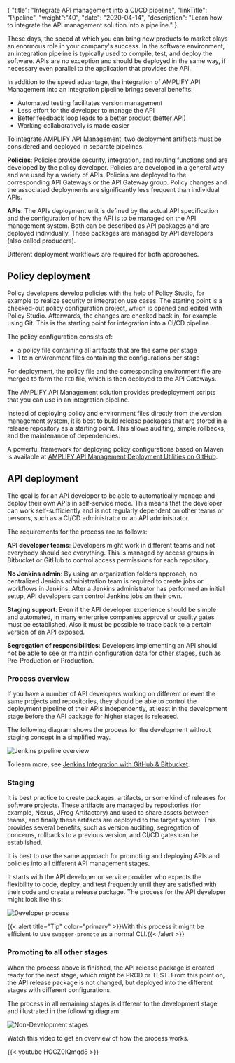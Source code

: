 {
"title": "Integrate API management into a CI/CD pipeline",
"linkTitle": "Pipeline",
"weight":"40",
"date": "2020-04-14",
"description": "Learn how to integrate the API management solution into a pipeline."
}

These days, the speed at which you can bring new products to market plays an enormous role in your company's success. In the software environment, an integration pipeline is typically used to compile, test, and deploy the software. APIs are no exception and should be deployed in the same way, if necessary even parallel to the application that provides the API.

In addition to the speed advantage, the integration of AMPLIFY API Management into an integration pipeline brings several benefits:

* Automated testing facilitates version management
* Less effort for the developer to manage the API
* Better feedback loop leads to a better product (better API)
* Working collaboratively is made easier

To integrate AMPLIFY API Management, two deployment artifacts must be considered and deployed in separate pipelines.

**Policies**: Policies provide security, integration, and routing functions and are developed by the policy developer. Policies are developed in a general way and are used by a variety of APIs. Policies are deployed to the corresponding API Gateways or the API Gateway group. Policy changes and the associated deployments are significantly less frequent than individual APIs.

**APIs**: The APIs deployment unit is defined by the actual API specification and the configuration of how the API is to be managed on the API management system. Both can be described as API packages and are deployed individually. These packages are managed by API developers (also called producers).

Different deployment workflows are required for both approaches.

## Policy deployment

Policy developers develop policies with the help of Policy Studio, for example to realize security or integration use cases. The starting point is a checked-out policy configuration project, which is opened and edited with Policy Studio. Afterwards, the changes are checked back in, for example using Git. This is the starting point for integration into a CI/CD pipeline.

The policy configuration consists of:

* a policy file containing all artifacts that are the same per stage
* 1 to n environment files containing the configurations per stage

For deployment, the policy file and the corresponding environment file are merged to form the `FED` file, which is then deployed to the API Gateways.

The AMPLIFY API Management solution provides predeployment scripts that you can use in an integration pipeline.

Instead of deploying policy and environment files directly from the version management system, it is best to build release packages that are stored in a release repository as a starting point. This allows auditing, simple rollbacks, and the maintenance of dependencies.

A powerful framework for deploying policy configurations based on Maven is available at [AMPLIFY API Management Deployment Utilities on GitHub](https://github.com/Axway-API-Management-Plus/apim-deployment).

## API deployment

The goal is for an API developer to be able to automatically manage and deploy their own APIs in self-service mode. This means that the developer can work self-sufficiently and is not regularly dependent on other teams or persons, such as a CI/CD administrator or an API administrator.

The requirements for the process are as follows:

**API developer teams**: Developers might work in different teams and not everybody should see everything. This is managed by access groups in Bitbucket or GitHub to control access permissions for each repository.

**No Jenkins admin**: By using an organization folders approach, no centralized Jenkins administration team is required to create jobs or workflows in Jenkins. After a Jenkins administrator has performed an initial setup, API developers can control Jenkins jobs on their own.

**Staging support**: Even if the API developer experience should be simple and automated, in many enterprise companies approval or quality gates must be established. Also it must be possible to trace back to a certain version of an API exposed.

**Segregation of responsibilities**: Developers implementing an API should not be able to see or maintain configuration data for other stages, such as Pre-Production or Production.

### Process overview

If you have a number of API developers working on different or even the same projects and repositories, they should be able to control the deployment pipeline of their APIs independently, at least in the development stage before the API package for higher stages is released.

The following diagram shows the process for the development without staging concept in a simplified way.

![Jenkins pipeline overview](/Images/api_mgmt_overview/jenkins-workflow.png)

To learn more, see [Jenkins Integration with GitHub & Bitbucket](https://github.com/Axway-API-Management-Plus/apimanager-swagger-promote/wiki/9.-Jenkins-Integration-with-GitHub-&-Bitbucket).

### Staging

It is best practice to create packages, artifacts, or some kind of releases for software projects. These artifacts are managed by repositories (for example, Nexus, JFrog Artifactory) and used to share assets between teams, and finally these artifacts are deployed to the target system. This provides several benefits, such as version auditing, segregation of concerns, rollbacks to a previous version, and CI/CD gates can be established.  

It is best to use the same approach for promoting and deploying APIs and policies into all different API management stages.

It starts with the API developer or service provider who expects the flexibility to code, deploy, and test frequently until they are satisfied with their code and create a release package. The process for the API developer might look like this:  

![Developer process](/Images/api_mgmt_overview/dev-to-prod-process.png)  

{{< alert title="Tip" color="primary" >}}With this process it might be efficient to use `swagger-promote` as a normal CLI.{{< /alert >}}

### Promoting to all other stages

When the process above is finished, the API release package is created ready for the next stage, which might be PROD or TEST. From this point on, the API release package is not changed, but deployed into the different stages with different configurations.  

The process in all remaining stages is different to the development stage and illustrated in the following diagram:

![Non-Development stages](/Images/api_mgmt_overview/prod-process.png)  

Watch this video to get an overview of how the process works.

{{< youtube HGCZ0IQmqd8 >}}